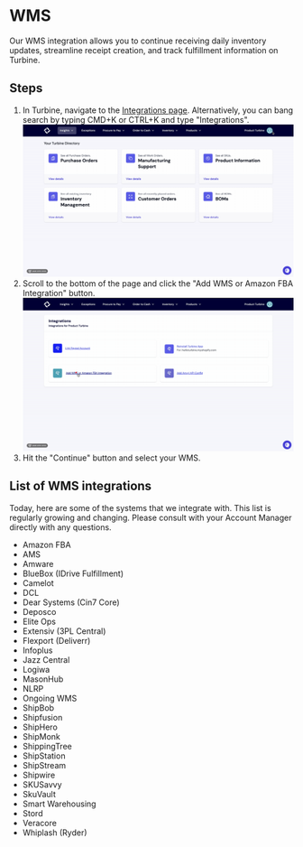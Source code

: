 # WMS

Our WMS integration allows you to continue receiving daily inventory updates, streamline receipt creation, and track fulfillment information on Turbine. 

## Steps
1. In Turbine, navigate to the [Integrations page](https://app.helloturbine.com/integrations). Alternatively, you can bang search by typing CMD+K or CTRL+K and type "Integrations".
![Navigate to settings GIF](../../static/img/integrations.gif)
2. Scroll to the bottom of the page and click the "Add WMS or Amazon FBA Integration" button.
![Navigate to settings GIF](../../static/img/wms.gif)
4. Hit the "Continue" button and select your WMS. 

## List of WMS integrations

Today, here are some of the systems that we integrate with. This list is regularly growing and changing. Please consult with your Account Manager directly with any questions. 

* Amazon FBA
* AMS
* Amware
* BlueBox (IDrive Fulfillment)
* Camelot
* DCL
* Dear Systems (Cin7 Core)
* Deposco
* Elite Ops
* Extensiv (3PL Central)
* Flexport (Deliverr)
* Infoplus
* Jazz Central
* Logiwa
* MasonHub
* NLRP
* Ongoing WMS
* ShipBob
* Shipfusion
* ShipHero
* ShipMonk
* ShippingTree
* ShipStation
* ShipStream
* Shipwire
* SKUSavvy
* SkuVault
* Smart Warehousing
* Stord
* Veracore
* Whiplash (Ryder)
